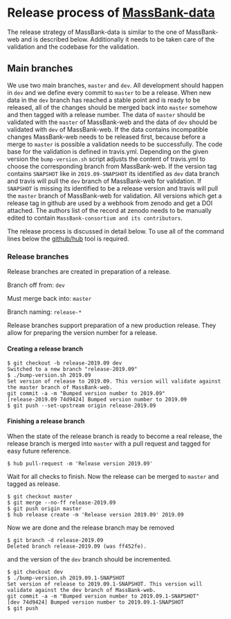 # Release process of [MassBank-data](https://github.com/MassBank/MassBank-data)
The release strategy of MassBank-data is similar to the one of MassBank-web and is described below. Additionally it needs to be taken care of the validation and the codebase for the validation.

## Main branches
We use two main branches, `master` and `dev`. All development should happen in `dev` and we define every commit to `master` to be a release. When new data in the `dev` branch has reached a stable point and is ready to be released, all of the changes should be merged back into `master` somehow and then tagged with a release number. The data of `master` should be validated with the `master` of MassBank-web and the data of `dev` should be validated with `dev` of MassBank-web. If the data contains incompatible changes MassBank-web needs to be released first, because before a merge to `master` is possible a validation needs to be successfully. The code base for the validation is defined in travis.yml. Depending on the given version the `bump-version.sh` script adjusts the content of travis.yml to choose the corresponding branch from MassBank-web. If the version tag contains `SNAPSHOT` like in `2019.09-SNAPSHOT` its identified as `dev` data branch and travis will pull the `dev` branch of MassBank-web for validation. If `SNAPSHOT` is missing its identified to be a release version and travis will pull the `master` branch of MassBank-web for validation. All versions which get a release tag in github are used by a webhook from zenodo and get a DOI attached. The authors list of the record at zenodo needs to be manually edited to contain `MassBank-consortium and its contributors`.

The release process is discussed in detail below. To use all of the command lines below the [github/hub](https://github.com/github/hub) tool is required.


### Release branches
Release branches are created in preparation of a release.

Branch off from: `dev`

Must merge back into: `master`

Branch naming: `release-*`

Release branches support preparation of a new production release. They allow for preparing the version number for a release.

#### Creating a release branch
```
$ git checkout -b release-2019.09 dev
Switched to a new branch "release-2019.09"
$ ./bump-version.sh 2019.09
Set version of release to 2019.09. This version will validate against the master branch of MassBank-web.
git commit -a -m "Bumped version number to 2019.09"
[release-2019.09 74d9424] Bumped version number to 2019.09
$ git push --set-upstream origin release-2019.09
```
#### Finishing a release branch
When the state of the release branch is ready to become a real release, the release branch is merged into `master` with a pull request and tagged for easy future reference.

```
$ hub pull-request -m 'Release version 2019.09'
```
Wait for all checks to finish. Now the release can be merged to `master` and tagged as release. 
```
$ git checkout master
$ git merge --no-ff release-2019.09
$ git push origin master
$ hub release create -m 'Release version 2019.09' 2019.09
```
Now we are done and the release branch may be removed
```
$ git branch -d release-2019.09
Deleted branch release-2019.09 (was ff452fe).
```
and the version of the `dev` branch should be incremented.
```
$ git checkout dev
$ ./bump-version.sh 2019.09.1-SNAPSHOT
Set version of release to 2019.09.1-SNAPSHOT. This version will validate against the dev branch of MassBank-web.
git commit -a -m "Bumped version number to 2019.09.1-SNAPSHOT"
[dev 74d9424] Bumped version number to 2019.09.1-SNAPSHOT
$ git push
```
